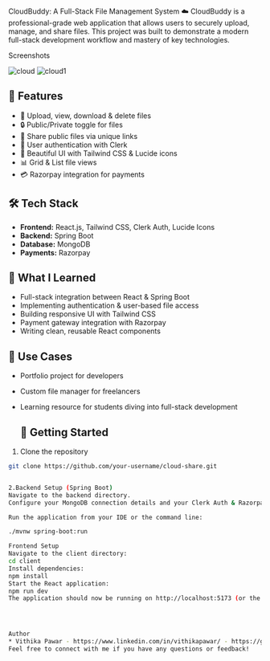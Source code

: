 
CloudBuddy: A Full-Stack File Management System ☁️
CloudBuddy is a professional-grade web application that allows users to securely upload, manage, and share files. This project was built to demonstrate a modern full-stack development workflow and mastery of key technologies.

Screenshots

![cloud](https://github.com/user-attachments/assets/a1687a63-b3fa-431f-b71b-7946b461026f)
![cloud1](https://github.com/user-attachments/assets/469cbdee-de92-45dd-8b26-09468ae074a4)



## 🚀 Features  
- 📂 Upload, view, download & delete files  
- 🔒 Public/Private toggle for files  
- 🔗 Share public files via unique links  
- 👥 User authentication with Clerk  
- 🎨 Beautiful UI with Tailwind CSS & Lucide icons  
- 📊 Grid & List file views  
- 💳 Razorpay integration for payments  

## 🛠️ Tech Stack  
- **Frontend:** React.js, Tailwind CSS, Clerk Auth, Lucide Icons  
- **Backend:** Spring Boot  
- **Database:** MongoDB  
- **Payments:** Razorpay  

## 📖 What I Learned  
- Full-stack integration between React & Spring Boot  
- Implementing authentication & user-based file access  
- Building responsive UI with Tailwind CSS  
- Payment gateway integration with Razorpay  
- Writing clean, reusable React components  

## 🎯 Use Cases  
- Portfolio project for developers  
- Custom file manager for freelancers  
- Learning resource for students diving into full-stack development

  ## 🏃 Getting Started  
1. Clone the repository  
```bash
git clone https://github.com/your-username/cloud-share.git


2.Backend Setup (Spring Boot)
Navigate to the backend directory.
Configure your MongoDB connection details and your Clerk Auth & Razorpay API keys in the application.properties file.

Run the application from your IDE or the command line:

./mvnw spring-boot:run

Frontend Setup
Navigate to the client directory:
cd client
Install dependencies:
npm install
Start the React application:
npm run dev
The application should now be running on http://localhost:5173 (or the port specified in your Vite config).




Author
* Vithika Pawar - https://www.linkedin.com/in/vithikapawar/ - https://github.com/vithikasingh
Feel free to connect with me if you have any questions or feedback!

